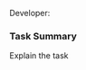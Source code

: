 Developer: <Name>

### Task Summary

Explain the task

<!---
### Screenshots

-   **Before**

-   **After**
-->
